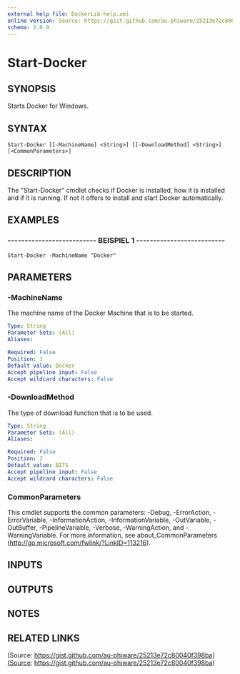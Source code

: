 ```yaml
---
external help file: DockerLib-help.xml
online version: Source: https://gist.github.com/au-phiware/25213e72c80040f398ba
schema: 2.0.0
---
```


# Start-Docker

## SYNOPSIS
Starts Docker for Windows.

## SYNTAX

```
Start-Docker [[-MachineName] <String>] [[-DownloadMethod] <String>] [<CommonParameters>]
```

## DESCRIPTION
The "Start-Docker" cmdlet checks if Docker is installed, how it is installed and if it is running.
If not it offers to install and start Docker automatically.

## EXAMPLES

### -------------------------- BEISPIEL 1 --------------------------
```
Start-Docker -MachineName "Docker"
```

## PARAMETERS

### -MachineName
The machine name of the Docker Machine that is to be started.

```yaml
Type: String
Parameter Sets: (All)
Aliases: 

Required: False
Position: 1
Default value: Docker
Accept pipeline input: False
Accept wildcard characters: False
```

### -DownloadMethod
The type of download function that is to be used.

```yaml
Type: String
Parameter Sets: (All)
Aliases: 

Required: False
Position: 2
Default value: BITS
Accept pipeline input: False
Accept wildcard characters: False
```

### CommonParameters
This cmdlet supports the common parameters: -Debug, -ErrorAction, -ErrorVariable, -InformationAction, -InformationVariable, -OutVariable, -OutBuffer, -PipelineVariable, -Verbose, -WarningAction, and -WarningVariable. For more information, see about_CommonParameters (http://go.microsoft.com/fwlink/?LinkID=113216).

## INPUTS

## OUTPUTS

## NOTES

## RELATED LINKS

[Source: https://gist.github.com/au-phiware/25213e72c80040f398ba](Source: https://gist.github.com/au-phiware/25213e72c80040f398ba)

